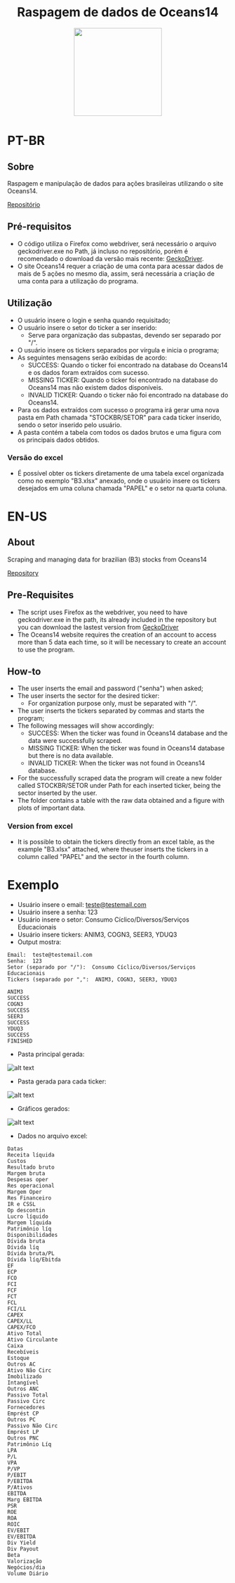<div align="center">
<h1>
  Raspagem de dados de Oceans14
  </h1>
  <a href="https://www.oceans14.com.br/">
  <img src="https://i.imgur.com/2rOHxrQ.png" width="200">
  </a>
  </div>
  
# PT-BR
## Sobre
Raspagem e manipulação de dados para ações brasileiras utilizando o site Oceans14.

[Repositório](https://github.com/capuccino26/Oceans14-Scraping)

## Pré-requisitos
* O código utiliza o Firefox como webdriver, será necessário o arquivo geckodriver.exe no Path, já incluso no repositório, porém é recomendado o download da versão mais recente: [GeckoDriver](https://github.com/mozilla/geckodriver/releases).
* O site Oceans14 requer a criação de uma conta para acessar dados de mais de 5 ações no mesmo dia, assim, será necessária a criação de uma conta para a utilização do programa.

## Utilização
* O usuário insere o login e senha quando requisitado;
* O usuário insere o setor do ticker a ser inserido:
  * Serve para organização das subpastas, devendo ser separado por "/".
* O usuário insere os tickers separados por vírgula e inicia o programa;
* As seguintes mensagens serão exibidas de acordo:
  * SUCCESS: Quando o ticker foi encontrado na database do Oceans14 e os dados foram extraídos com sucesso.
  * MISSING TICKER: Quando o ticker foi encontrado na database do Oceans14 mas não existem dados disponíveis.
  * INVALID TICKER: Quando o ticker não foi encontrado na database do Oceans14.
* Para os dados extraídos com sucesso o programa irá gerar uma nova pasta em Path chamada "STOCKBR/SETOR" para cada ticker inserido, sendo o setor inserido pelo usuário.
* A pasta contém a tabela com todos os dados brutos e uma figura com os principais dados obtidos.

### Versão do excel
* É possível obter os tickers diretamente de uma tabela excel organizada como no exemplo "B3.xlsx" anexado, onde o usuário insere os tickers desejados em uma coluna chamada "PAPEL" e o setor na quarta coluna.

# EN-US
## About
Scraping and managing data for brazilian (B3) stocks from Oceans14

[Repository](https://github.com/capuccino26/Oceans14-Scraping)

## Pre-Requisites
* The script uses Firefox as the webdriver, you need to have geckodriver.exe in the path, its already included in the repository but you can download the lastest version from [GeckoDriver](https://github.com/mozilla/geckodriver/releases)
* The Oceans14 website requires the creation of an account to access more than 5 data each time, so it will be necessary to create an account to use the program.

## How-to
* The user inserts the email and password ("senha") when asked;
* The user inserts the sector for the desired ticker:
  * For organization purpose only, must be separated with "/".
* The user inserts the tickers separated by commas and starts the program;
* The following messages will show accordingly:
  * SUCCESS: When the ticker was found in Oceans14 database and the data were successfully scraped.
  * MISSING TICKER: When the ticker was found in Oceans14 database but there is no data available.
  * INVALID TICKER: When the ticker was not found in Oceans14 database.
* For the successfully scraped data the program will create a new folder called STOCKBR/SETOR under Path for each inserted ticker, being the sector inserted by the user.
* The folder contains a table with the raw data obtained and a figure with plots of important data.

### Version from excel
* It is possible to obtain the tickers directly from an excel table, as the example "B3.xlsx" attached, where theuser inserts the tickers in a column called "PAPEL" and the sector in the fourth column.

# Exemplo
  * Usuário insere o email: teste@testemail.com
  * Usuário insere a senha: 123
  * Usuário insere o setor: Consumo Cíclico/Diversos/Serviços Educacionais
  * Usuário insere tickers: ANIM3, COGN3, SEER3, YDUQ3
  * Output mostra:
  ```
Email:  teste@testemail.com
Senha:  123
Setor (separado por "/"):  Consumo Cíclico/Diversos/Serviços Educacionais
Tickers (separado por ",":  ANIM3, COGN3, SEER3, YDUQ3

ANIM3
SUCCESS
COGN3
SUCCESS
SEER3
SUCCESS
YDUQ3
SUCCESS
FINISHED
  ```
  * Pasta principal gerada:
  
  ![alt text](https://i.imgur.com/kAYuaeI.png)
  
  * Pasta gerada para cada ticker:
  
  ![alt text](https://i.imgur.com/U64lh91.png)
  
  * Gráficos gerados:
  
  ![alt text](https://i.imgur.com/n4xeiTR.png)
  
  * Dados no arquivo excel:
```
Datas
Receita líquida
Custos
Resultado bruto
Margem bruta
Despesas oper
Res operacional
Margem Oper
Res Financeiro
IR e CSSL
Op descontin
Lucro líquido
Margem líquida
Patrimônio líq
Disponibilidades
Dívida bruta
Dívida líq
Dívida bruta/PL
Dívida líq/Ebitda
EF
ECP
FCO
FCI
FCF
FCT
FCL
FCI/LL
CAPEX
CAPEX/LL
CAPEX/FCO
Ativo Total
Ativo Circulante
Caixa
Recebíveis
Estoque
Outros AC
Ativo Não Circ
Imobilizado
Intangível
Outros ANC
Passivo Total
Passivo Circ
Fornecedores
Emprést CP
Outros PC
Passivo Não Circ
Emprést LP
Outros PNC
Patrimônio Líq
LPA
P/L
VPA
P/VP
P/EBIT
P/EBITDA
P/Ativos
EBITDA
Marg EBITDA
PSR
ROE
ROA
ROIC
EV/EBIT
EV/EBITDA
Div Yield
Div Payout
Beta
Valorização
Negócios/dia
Volume Diário
```

